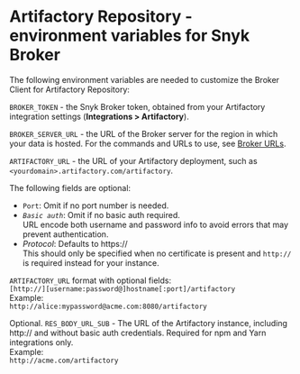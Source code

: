 # Artifactory Repository - environment variables for Snyk Broker

The following environment variables are needed to customize the Broker Client for Artifactory Repository:

`BROKER_TOKEN` - the Snyk Broker token, obtained from your Artifactory integration settings (**Integrations > Artifactory**).

`BROKER_SERVER_URL` - the URL of the Broker server for the region in which your data is hosted. For the commands and URLs to use, see [Broker URLs](https://docs.snyk.io/working-with-snyk/regional-hosting-and-data-residency#broker-urls).

`ARTIFACTORY_URL` - the URL of your Artifactory deployment, such as `<yourdomain>.artifactory.com/artifactory`.

The following fields are optional:

* `Port`: Omit if no port number is needed.
* _`Basic auth`_: Omit if no basic auth required.\
  URL encode both username and password info to avoid errors that may prevent authentication.
* _Protocol_: Defaults to https://\
  This should only be specified when no certificate is present and `http://` is required instead for your instance.

`ARTIFACTORY_URL` format with optional fields:\
`[http://][username:password@]hostname[:port]/artifactory`\
Example:\
`http://alice:mypassword@acme.com:8080/artifactory`

Optional. `RES_BODY_URL_SUB` - The URL of the Artifactory instance, including http:// and without basic auth credentials. Required for npm and Yarn integrations only.\
Example:\
`http://acme.com/artifactory`
